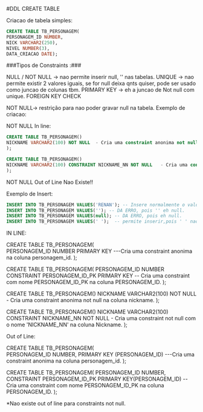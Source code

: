 #DDL CREATE TABLE

Criacao de tabela simples:

``` SQL
CREATE TABLE TB_PERSONAGEM(
PERSONAGEM_ID NUMBER,
NICK VARCHAR2(250),
NIVEL NUMBER(3),
DATA_CRIACAO DATE);
```

###Tipos de Constraints :###

NULL / NOT NULL -> nao permite inserir null, '' nas tabelas.
UNIQUE -> nao permite existir 2 valores iguais, se for null deixa qnts quiser, pode ser usado como juncao de colunas tbm.
PRIMARY KEY -> eh a juncao de Not null com unique.
FOREIGN KEY
CHECK



NOT NULL-> restrição para nao poder gravar null na tabela.
Exemplo de criacao:

NOT NULL In line:
```SQL
CREATE TABLE TB_PERSONAGEM()
NICKNAME VARCHAR2(100) NOT NULL  - Cria uma constraint anonima not null na coluna nickname.
);

CREATE TABLE TB_PERSONAGEM()
NICKNAME VARCHAR2(100) CONSTRAINT NICKNAME_NN NOT NULL   - Cria uma constraint not null com o nome 'NICKNAME_NN' na coluna Nickname.
);
```

NOT NULL Out of Line
Nao Existe!!

Exemplo de Insert:
```SQL
INSERT INTO TB_PERSONAGEM VALUES('RENAN'); -- Insere normalmente o valor 'Renan';
INSERT INTO TB_PERSONAGEM VALUES(''); -- DA ERRO, pois '' eh null.
INSERT INTO TB_PERSONAGEM VALUES(null); -- DA ERRO, pois eh null.
INSERT INTO TB_PERSONAGEM VALUES(' ');  -- permite inserir,pois ' ' nao eh null.
```






IN LINE:

CREATE TABLE TB_PERSONAGEM(                    
PERSONAGEM_ID NUMBER PRIMARY KEY   ---Cria uma constraint anonima na coluna personagem_id.
);


CREATE TABLE TB_PERSONAGEM(
PERSONAGEM_ID NUMBER CONSTRAINT PERSONAGEM_ID_PK PRIMARY KEY   -- Cria uma constraint com nome PERSONAGEM_ID_PK na coluna PERSONAGEM_ID.
);


CREATE TABLE TB_PERSONAGEM()
NICKNAME VARCHAR2(100) NOT NULL  - Cria uma constraint anonima not null na coluna nickname.
);

CREATE TABLE TB_PERSONAGEM()
NICKNAME VARCHAR2(100) CONSTRAINT NICKNAME_NN NOT NULL   - Cria uma constraint not null com o nome 'NICKNAME_NN' na coluna Nickname.
);




Out of Line:

CREATE TABLE TB_PERSONAGEM(                    
PERSONAGEM_ID NUMBER,
PRIMARY KEY (PERSONAGEM_ID)   ---Cria uma constraint anonima na coluna personagem_id.
);

CREATE TABLE TB_PERSONAGEM(
PERSONAGEM_ID NUMBER,
CONSTRAINT PERSONAGEM_ID_PK PRIMARY KEY(PERSONAGEM_ID) -- Cria uma constraint com nome PERSONAGEM_ID_PK na coluna PERSONAGEM_ID.
);

*Nao existe out of line para constraints not null.
